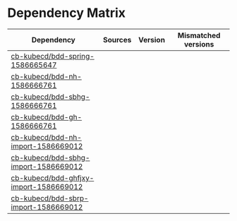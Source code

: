 # Dependency Matrix

Dependency | Sources | Version | Mismatched versions
---------- | ------- | ------- | -------------------
[cb-kubecd/bdd-spring-1586665647](https://github.com/cb-kubecd/bdd-spring-1586665647.git) |  | []() | 
[cb-kubecd/bdd-nh-1586666761](https://github.com/cb-kubecd/bdd-nh-1586666761.git) |  | []() | 
[cb-kubecd/bdd-sbhg-1586666761](https://github.com/cb-kubecd/bdd-sbhg-1586666761.git) |  | []() | 
[cb-kubecd/bdd-gh-1586666761](https://github.com/cb-kubecd/bdd-gh-1586666761.git) |  | []() | 
[cb-kubecd/bdd-nh-import-1586669012](https://github.com/cb-kubecd/bdd-nh-import-1586669012.git) |  | []() | 
[cb-kubecd/bdd-sbhg-import-1586669012](https://github.com/cb-kubecd/bdd-sbhg-import-1586669012.git) |  | []() | 
[cb-kubecd/bdd-ghfjxy-import-1586669012](https://github.com/cb-kubecd/bdd-ghfjxy-import-1586669012.git) |  | []() | 
[cb-kubecd/bdd-sbrp-import-1586669012](https://github.com/cb-kubecd/bdd-sbrp-import-1586669012.git) |  | []() | 

